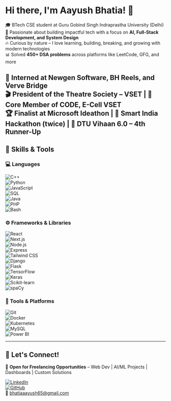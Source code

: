 # Hi there, I'm Aayush Bhatia! 👋

🎓 BTech CSE student at Guru Gobind Singh Indraprastha University (Delhi)  
🚀 Passionate about building impactful tech with a focus on **AI, Full-Stack Development, and System Design**  
🔥 Curious by nature – I love learning, building, breaking, and growing with modern technologies  
📊 Solved **450+ DSA problems** across platforms like LeetCode, GFG, and more  

💼 Interned at **Newgen Software**, **BH Reels**, and **Verve Bridge**  
🎬 President of the **Theatre Society – VSET** | 🧠 Core Member of **CODE, E-Cell VSET**  
🏆 Finalist at **Microsoft Ideathon** | 🏅 Smart India Hackathon (twice) | 🥇 DTU Vihaan 6.0 – 4th Runner-Up
---

## 🧠 Skills & Tools

### 💻 Languages  
![C++](https://img.shields.io/badge/-C++-00599C?style=flat&logo=c%2B%2B&logoColor=white)  
![Python](https://img.shields.io/badge/-Python-3776AB?style=flat&logo=python&logoColor=white)  
![JavaScript](https://img.shields.io/badge/-JavaScript-F7DF1E?style=flat&logo=javascript&logoColor=black)  
![SQL](https://img.shields.io/badge/-SQL-003B57?style=flat&logo=postgresql&logoColor=white)  
![Java](https://img.shields.io/badge/-Java-007396?style=flat&logo=java&logoColor=white)  
![PHP](https://img.shields.io/badge/-PHP-777BB4?style=flat&logo=php&logoColor=white)  
![Bash](https://img.shields.io/badge/-Bash-4EAA25?style=flat&logo=gnu-bash&logoColor=white)

### ⚙️ Frameworks & Libraries  
![React](https://img.shields.io/badge/-React-61DAFB?style=flat&logo=react&logoColor=black)  
![Next.js](https://img.shields.io/badge/-Next.js-000000?style=flat&logo=next.js&logoColor=white)  
![Node.js](https://img.shields.io/badge/-Node.js-339933?style=flat&logo=node.js&logoColor=white)  
![Express](https://img.shields.io/badge/-Express-000000?style=flat&logo=express&logoColor=white)  
![Tailwind CSS](https://img.shields.io/badge/-Tailwind_CSS-38B2AC?style=flat&logo=tailwind-css&logoColor=white)  
![Django](https://img.shields.io/badge/-Django-092E20?style=flat&logo=django&logoColor=white)  
![Flask](https://img.shields.io/badge/-Flask-000000?style=flat&logo=flask&logoColor=white)  
![TensorFlow](https://img.shields.io/badge/-TensorFlow-FF6F00?style=flat&logo=tensorflow&logoColor=white)  
![Keras](https://img.shields.io/badge/-Keras-D00000?style=flat&logo=keras&logoColor=white)  
![Scikit-learn](https://img.shields.io/badge/-Scikit--learn-F7931E?style=flat&logo=scikit-learn&logoColor=white)  
![spaCy](https://img.shields.io/badge/-spaCy-09A3D5?style=flat)

### 🧰 Tools & Platforms  
![Git](https://img.shields.io/badge/-Git-F05032?style=flat&logo=git&logoColor=white)  
![Docker](https://img.shields.io/badge/-Docker-2496ED?style=flat&logo=docker&logoColor=white)  
![Kubernetes](https://img.shields.io/badge/-Kubernetes-326CE5?style=flat&logo=kubernetes&logoColor=white)  
![MySQL](https://img.shields.io/badge/-MySQL-4479A1?style=flat&logo=mysql&logoColor=white)  
![Power BI](https://img.shields.io/badge/-Power_BI-F2C811?style=flat&logo=power-bi&logoColor=black)

---
## 🔗 Let's Connect!

💼 **Open for Freelancing Opportunities** – Web Dev | AI/ML Projects | Dashboards | Custom Solutions

[![LinkedIn](https://img.shields.io/badge/-LinkedIn-0A66C2?style=flat&logo=linkedin&logoColor=white)](https://www.linkedin.com/in/aayush-bhatia-739034242/)  
[![GitHub](https://img.shields.io/badge/-GitHub-181717?style=flat&logo=github&logoColor=white)](https://github.com/Aayush-Bhatia)  
📧 [bhatiaaayush65@gmail.com](mailto:bhatiaaayush65@gmail.com)
